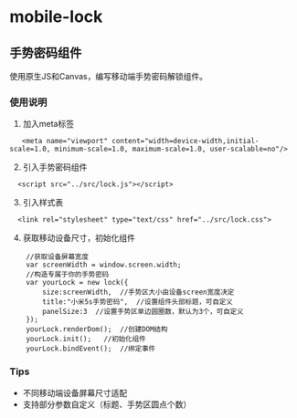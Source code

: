  
 # mobile-lock

## 手势密码组件


 
使用原生JS和Canvas，编写移动端手势密码解锁组件。


### 使用说明
1. 加入meta标签
```
   <meta name="viewport" content="width=device-width,initial-scale=1.0, minimum-scale=1.0, maximum-scale=1.0, user-scalable=no"/>
```
2. 引入手势密码组件
```
  <script src="../src/lock.js"></script>
```

3. 引入样式表
```
  <link rel="stylesheet" type="text/css" href="../src/lock.css">
```

4. 获取移动设备尺寸，初始化组件
```
    //获取设备屏幕宽度
    var screenWidth = window.screen.width;
    //构造专属于你的手势密码
    var yourLock = new lock({
        size:screenWidth,  //手势区大小由设备screen宽度决定
        title:"小米5s手势密码",  //设置组件头部标题，可自定义
        panelSize:3  //设置手势区单边圆圈数，默认为3个，可自定义
    });
    yourLock.renderDom();  //创建DOM结构
    yourLock.init();   //初始化组件
    yourLock.bindEvent();  //绑定事件
```


### Tips
* 不同移动端设备屏幕尺寸适配
* 支持部分参数自定义（标题、手势区圆点个数）
